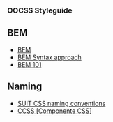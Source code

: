 ### OOCSS Styleguide

## BEM

- [BEM](https://en.bem.info/)
- [BEM Syntax approach](http://csswizardry.com/2013/01/mindbemding-getting-your-head-round-bem-syntax/)
- [BEM 101](https://css-tricks.com/bem-101/)


## Naming
- [SUIT CSS naming conventions](https://github.com/suitcss/suit/blob/master/doc/naming-conventions.md)
- [CCSS [Componente CSS]](http://sathify.github.io/CCSS/)
